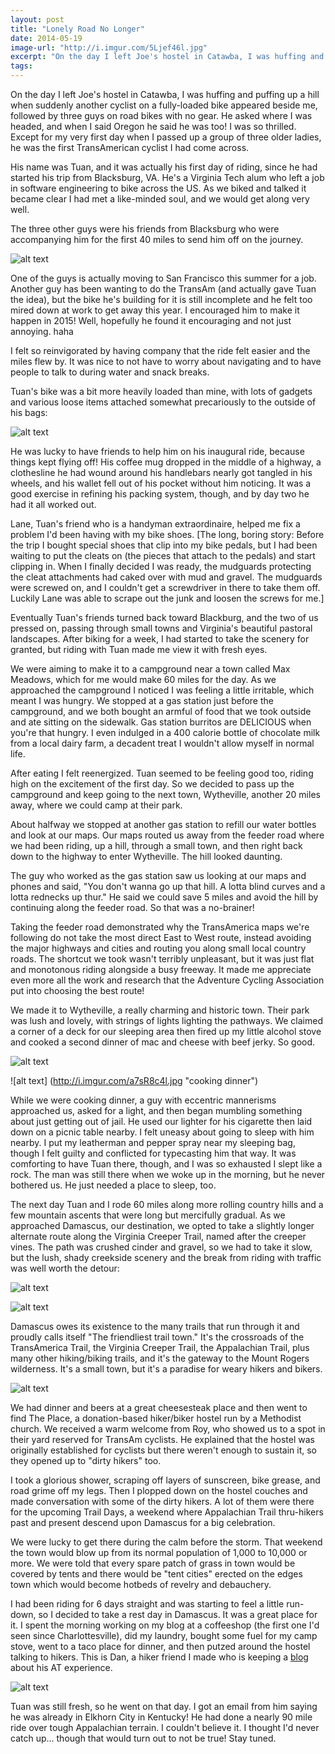 ```yaml
---
layout: post
title: "Lonely Road No Longer"
date: 2014-05-19
image-url: "http://i.imgur.com/5Ljef46l.jpg"
excerpt: "On the day I left Joe's hostel in Catawba, I was huffing and puffing up a hill when suddenly another cyclist on a fully-loaded bike appeared beside me, followed by three guys on road bikes with no gear. He asked where I was headed, and when I said Oregon he said he was too! I was so thrilled. Except for my very first day when I passed up a group of three older ladies, he was the first TransAmerican cyclist I had come across."
tags:
---
```


On the day I left Joe's hostel in Catawba, I was huffing and puffing up a hill when suddenly another cyclist on a fully-loaded bike appeared beside me, followed by three guys on road bikes with no gear. He asked where I was headed, and when I said Oregon he said he was too! I was so thrilled. Except for my very first day when I passed up a group of three older ladies, he was the first TransAmerican cyclist I had come across.

His name was Tuan, and it was actually his first day of riding, since he had started his trip from Blacksburg, VA. He's a Virginia Tech alum who left a job in software engineering to bike across the US. As we biked and talked it became clear I had met a like-minded soul, and we would get along very well.

The three other guys were his friends from Blacksburg who were accompanying him for the first 40 miles to send him off on the journey. 

![alt text](http://i.imgur.com/KfKNPyvl.jpg "Tuan and his send-off crew")

One of the guys is actually moving to San Francisco this summer for a job. Another guy has been wanting to do the TransAm (and actually gave Tuan the idea), but the bike he's building for it is still incomplete and he felt too mired down at work to get away this year. I encouraged him to make it happen in 2015! Well, hopefully he found it encouraging and not just annoying. haha

I felt so reinvigorated by having company that the ride felt easier and the miles flew by. It was nice to not have to worry about navigating and to have people to talk to during water and snack breaks.

Tuan's bike was a bit more heavily loaded than mine, with lots of gadgets and various loose items attached somewhat precariously to the outside of his bags:

![alt text](http://i.imgur.com/OZH8VgEl.jpg "Tuan's setup")

He was lucky to have friends to help him on his inaugural ride, because things kept flying off! His coffee mug dropped in the middle of a highway, a clothesline he had wound around his handlebars nearly got tangled in his wheels, and his wallet fell out of his pocket without him noticing. It was a good exercise in refining his packing system, though, and by day two he had it all worked out.

Lane, Tuan's friend who is a handyman extraordinaire, helped me fix a problem I'd been having with my bike shoes. [The long, boring story: Before the trip I bought special shoes that clip into my bike pedals, but I had been waiting to put the cleats on (the pieces that attach to the pedals) and start clipping in. When I finally decided I was ready, the mudguards protecting the cleat attachments had caked over with mud and gravel. The mudguards were screwed on, and I couldn't get a screwdriver in there to take them off. Luckily Lane was able to scrape out the junk and loosen the screws for me.]

Eventually Tuan's friends turned back toward Blackburg, and the two of us pressed on, passing through small towns and Virginia's beautiful pastoral landscapes. After biking for a week, I had started to take the scenery for granted, but riding with Tuan made me view it with fresh eyes. 

We were aiming to make it to a campground near a town called Max Meadows, which for me would make 60 miles for the day. As we approached the campground I noticed I was feeling a little irritable, which meant I was hungry. We stopped at a gas station just before the campground, and we both bought an armful of food that we took outside and ate sitting on the sidewalk. Gas station burritos are DELICIOUS when you're that hungry. I even indulged in a 400 calorie bottle of chocolate milk from a local dairy farm, a decadent treat I wouldn't allow myself in normal life.

After eating I felt reenergized. Tuan seemed to be feeling good too, riding high on the excitement of the first day. So we decided to pass up the campground and keep going to the next town, Wytheville, another 20 miles away, where we could camp at their park. 

About halfway we stopped at another gas station to refill our water bottles and look at our maps. Our maps routed us away from the feeder road where we had been riding, up a hill, through a small town, and then right back down to the highway to enter Wytheville. The hill looked daunting. 

The guy who worked as the gas station saw us looking at our maps and phones and said, "You don't wanna go up that hill. A lotta blind curves and a lotta rednecks up thur." He said we could save 5 miles and avoid the hill by continuing along the feeder road. So that was a no-brainer!

Taking the feeder road demonstrated why the TransAmerica maps we're following do not take the most direct East to West route, instead avoiding the major highways and cities and routing you along small local country roads. The shortcut we took wasn't terribly unpleasant, but it was just flat and monotonous riding alongside a busy freeway. It made me appreciate even more all the work and research that the Adventure Cycling Association put into choosing the best route!

We made it to Wytheville, a really charming and historic town. Their park was lush and lovely, with strings of lights lighting the pathways. We claimed a corner of a deck for our sleeping area then fired up my little alcohol stove and cooked a second dinner of mac and cheese with beef jerky. So good.

![alt text](http://i.imgur.com/iJTOILul.jpg "Wytheville Town Park")

![alt text] (http://i.imgur.com/a7sR8c4l.jpg "cooking dinner")

While we were cooking dinner, a guy with eccentric mannerisms approached us, asked for a light, and then began mumbling something about just getting out of jail. He used our lighter for his cigarette then laid down on a picnic table nearby. I felt uneasy about going to sleep with him nearby. I put my leatherman and pepper spray near my sleeping bag, though I felt guilty and conflicted for typecasting him that way. It was comforting to have Tuan there, though, and I was so exhausted I slept like a rock. The man was still there when we woke up in the morning, but he never bothered us. He just needed a place to sleep, too.

The next day Tuan and I rode 60 miles along more rolling country hills and a few mountain ascents that were long but mercifully gradual. As we approached Damascus, our destination, we opted to take a slightly longer alternate route along the Virginia  Creeper Trail, named after the creeper vines. The path was crushed cinder and gravel, so we had to take it slow, but the lush, shady creekside scenery and the break from riding with traffic was well worth the detour:

![alt text](http://i.imgur.com/xwa0nuzl.jpg "Virginia Creeper Trail")

![alt text](http://i.imgur.com/0Zx2FWsl.jpg "Virginia Creeper Trail")

Damascus owes its existence to the many trails that run through it and proudly calls itself "The friendliest trail town." It's the crossroads of the TransAmerica Trail, the Virginia Creeper Trail, the Appalachian Trail, plus many other hiking/biking trails, and it's the gateway to the Mount Rogers wilderness. It's a small town, but it's a paradise for weary hikers and bikers. 

![alt text](http://i.imgur.com/yk6Mm4Fl.jpg "Hiker packs outside the cheesesteak restaurant in Damascus")

We had dinner and beers at a great cheesesteak place and then went to find The Place, a donation-based hiker/biker hostel run by a Methodist church. We received a warm welcome from Roy, who showed us to a spot in their yard reserved for TransAm cyclists. He explained that the hostel was originally established for cyclists but there weren't enough to sustain it, so they opened up to "dirty hikers" too. 

I took a glorious shower, scraping off layers of sunscreen, bike grease, and road grime off my legs. Then I plopped down on the hostel couches and made conversation with some of the dirty hikers. A lot of them were there for the upcoming Trail Days, a weekend where Appalachian Trail thru-hikers past and present descend upon Damascus for a big celebration. 

We were lucky to get there during the calm before the storm. That weekend the town would blow up from its normal population of 1,000 to 10,000 or more. We were told that every spare patch of grass in town would be covered by tents and there would be "tent cities" erected on the edges town which would become hotbeds of revelry and debauchery.

I had been riding for 6 days straight and was starting to feel a little run-down, so I decided to take a rest day in Damascus. It was a great place for it. I spent the morning working on my blog at a coffeeshop (the first one I'd seen since Charlottesville), did my laundry, bought some fuel for my camp stove, went to a taco place for dinner, and then putzed around the hostel talking to hikers. This is Dan, a hiker friend I made who is keeping a [blog](http://thejourneytotherock.blogspot.com) about his AT experience.

![alt text](http://i.imgur.com/Jrq7jIDl.jpg "My hiker friend, Dan, and I outside of The Place hostel")

Tuan was still fresh, so he went on that day. I got an email from him saying he was already in Elkhorn City in Kentucky! He had done a nearly 90 mile ride over tough Appalachian terrain. I couldn't believe it. I thought I'd never catch up... though that would turn out to not be true! Stay tuned.

